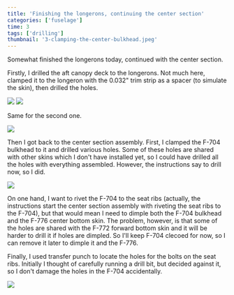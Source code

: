 ```yaml
---
title: 'Finishing the longerons, continuing the center section'
categories: ['fuselage']
time: 3
tags: ['drilling']
thumbnail: '3-clamping-the-center-bulkhead.jpeg'
---
```


Somewhat finished the longerons today, continued with the center section.

<!-- more -->

Firstly, I drilled the aft canopy deck to the longerons. Not much here, clamped it to the longeron with the 0.032" trim strip as a spacer (to simulate the skin), then drilled the holes.

![](0-drilling-the-aft-canopy-deck.jpeg)
![](1-from-below.jpeg)

Same for the second one.

![](2-both-drilled.jpeg)

Then I got back to the center section assembly. First, I clamped the F-704 bulkhead to it and drilled various holes. Some of these holes are shared with other skins which I don't have installed yet, so I could have drilled all the holes with everything assembled. However, the instructions say to drill now, so I did.

![](3-clamping-the-center-bulkhead.jpeg)

On one hand, I want to rivet the F-704 to the seat ribs (actually, the instructions start the center section assembly with riveting the seat ribs to the F-704), but that would mean I need to dimple both the F-704 bulkhead and the F-776 center bottom skin. The problem, however, is that some of the holes are shared with the F-772 forward bottom skin and it will be harder to drill it if holes are dimpled. So I'll keep F-704 clecoed for now, so I can remove it later to dimple it and the F-776.

Finally, I used transfer punch to locate the holes for the bolts on the seat ribs. Initially I thought of carefully running a drill bit, but decided against it, so I don't damage the holes in the F-704 accidentally.

![](4-marking-the-hole.jpeg)
